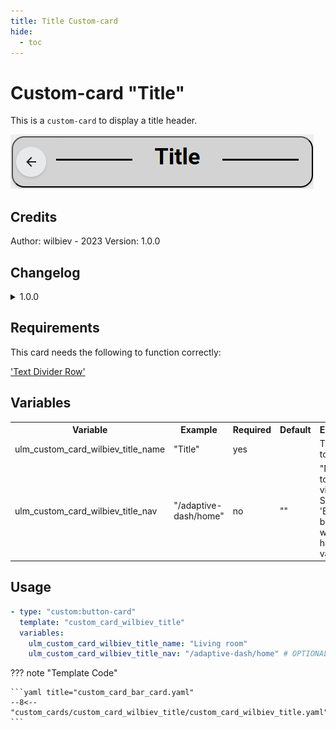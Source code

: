 ```yaml
---
title: Title Custom-card
hide:
  - toc
---
```


<!-- markdownlint-disable MD046 -->

# Custom-card "Title"

This is a `custom-card` to display a title header.

![Screenshot](../../assets/img/custom_card_wilbiev_title.png)

## Credits

Author: wilbiev - 2023
Version: 1.0.0

## Changelog

<details>
<summary>1.0.0</summary>
Initial release.
</details>

## Requirements

This card needs the following to function correctly:

['Text Divider Row'](https://github.com/iantrich/text-divider-row)

## Variables

<table>
<tr>
<th>Variable</th>
<th>Example</th>
<th>Required</th>
<th>Default</th>
<th>Explanation</th>
</tr>
<tr>
<td>ulm_custom_card_wilbiev_title_name</td>
<td>"Title"</td>
<td>yes</td>
<td></td>
<td>The name to display</td>
</tr>
<tr>
<td>ulm_custom_card_wilbiev_title_nav</td>
<td>"/adaptive-dash/home"</td>
<td>no</td>
<td>"<none>"</td>
<td>"Navigate to another view. Shows the 'Back'-button when having a value"</td>
</tr>
</table>

## Usage

```yaml
- type: "custom:button-card"
  template: "custom_card_wilbiev_title"
  variables:
    ulm_custom_card_wilbiev_title_name: "Living room"
    ulm_custom_card_wilbiev_title_nav: "/adaptive-dash/home" # OPTIONAL
```

??? note "Template Code"

    ```yaml title="custom_card_bar_card.yaml"
    --8<-- "custom_cards/custom_card_wilbiev_title/custom_card_wilbiev_title.yaml"
    ```
